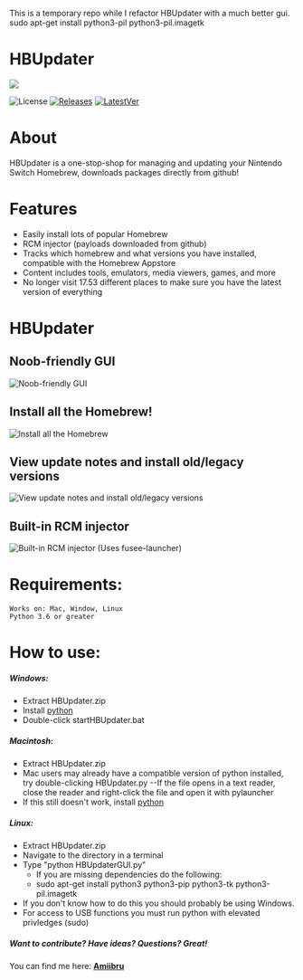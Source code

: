 This is a temporary repo while I refactor HBUpdater with a much better gui.
sudo apt-get install python3-pil python3-pil.imagetk


# HBUpdater
![](https://imgur.com/PeVlbuv.png)

![License](https://img.shields.io/badge/License-GPLv3-blue.svg) [![Releases](https://img.shields.io/github/downloads/LyfeOnEdge/HBUpdater/total.svg)]() [![LatestVer](https://img.shields.io/github/release-pre/LyfeOnEdge/HBUpdater.svg)]()

# About
HBUpdater is a one-stop-shop for managing and updating your Nintendo Switch Homebrew, downloads packages directly from github!

# Features
  - Easily install lots of popular Homebrew
  - RCM injector (payloads downloaded from github)
  - Tracks which homebrew and what versions you have installed, compatible with the Homebrew Appstore 
  - Content includes tools, emulators, media viewers, games, and more
  - No longer visit 17.53 different places to make sure you have the latest version of everything

# HBUpdater
## Noob-friendly GUI
![Noob-friendly GUI](https://imgur.com/PeVlbuv.png)

## Install all the Homebrew!
![Install all the Homebrew](https://i.imgur.com/jakOndp.png)

## View update notes and install old/legacy versions
![View update notes and install old/legacy versions](https://i.imgur.com/n6kfG3g.png)

## Built-in RCM injector
![Built-in RCM injector (Uses fusee-launcher)](https://i.imgur.com/m0LQVfk.png)

# Requirements:
    Works on: Mac, Window, Linux
    Python 3.6 or greater

# How to use:
##### Windows:
- Extract HBUpdater.zip
- Install [python](https://www.python.org/downloads/release/python-373/)
- Double-click startHBUpdater.bat

##### Macintosh:
- Extract HBUpdater.zip
- Mac users may already have a compatible version of python installed, try double-clicking HBUpdater.py
--If the file opens in a text reader, close the reader and right-click the file and open it with pylauncher
- If this still doesn't work, install [python](https://www.python.org/downloads/release/python-373/)

##### Linux:
- Extract HBUpdater.zip
- Navigate to the directory in a terminal
- Type "python HBUpdaterGUI.py"
  - If you are missing dependencies do the following:
  - sudo apt-get install python3 python3-pip python3-tk python3-pil.imagetk
- If you don't know how to do this you should probably be using Windows.
- For access to USB functions you must run python with elevated privledges (sudo)

##### Want to contribute? Have ideas? Questions? Great!
You can find me here: 
**[Amiibru](https://discord.gg/cXtmY9M)**
